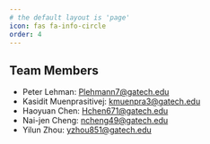 ```yaml
---
# the default layout is 'page'
icon: fas fa-info-circle
order: 4
---
```


## Team Members
- Peter Lehman: Plehmann7@gatech.edu
- Kasidit Muenprasitivej: kmuenpra3@gatech.edu
- Haoyuan Chen: Hchen671@gatech.edu
- Nai-jen Cheng: ncheng49@gatech.edu
- Yilun Zhou: yzhou851@gatech.edu

